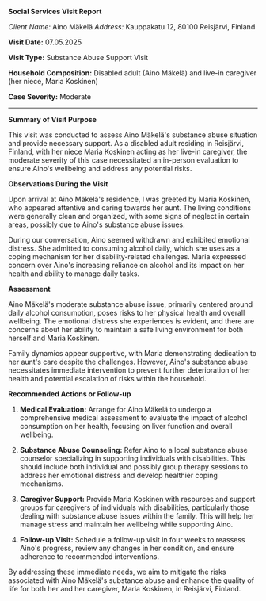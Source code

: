 **Social Services Visit Report**

*Client Name:* Aino Mäkelä
*Address:* Kauppakatu 12, 80100 Reisjärvi, Finland

**Visit Date:** 07.05.2025

**Visit Type:** Substance Abuse Support Visit

**Household Composition:** Disabled adult (Aino Mäkelä) and live-in caregiver (her niece, Maria Koskinen)

**Case Severity:** Moderate

---

**Summary of Visit Purpose**

This visit was conducted to assess Aino Mäkelä's substance abuse situation and provide necessary support. As a disabled adult residing in Reisjärvi, Finland, with her niece Maria Koskinen acting as her live-in caregiver, the moderate severity of this case necessitated an in-person evaluation to ensure Aino's wellbeing and address any potential risks.

**Observations During the Visit**

Upon arrival at Aino Mäkelä's residence, I was greeted by Maria Koskinen, who appeared attentive and caring towards her aunt. The living conditions were generally clean and organized, with some signs of neglect in certain areas, possibly due to Aino's substance abuse issues.

During our conversation, Aino seemed withdrawn and exhibited emotional distress. She admitted to consuming alcohol daily, which she uses as a coping mechanism for her disability-related challenges. Maria expressed concern over Aino's increasing reliance on alcohol and its impact on her health and ability to manage daily tasks.

**Assessment**

Aino Mäkelä's moderate substance abuse issue, primarily centered around daily alcohol consumption, poses risks to her physical health and overall wellbeing. The emotional distress she experiences is evident, and there are concerns about her ability to maintain a safe living environment for both herself and Maria Koskinen.

Family dynamics appear supportive, with Maria demonstrating dedication to her aunt's care despite the challenges. However, Aino's substance abuse necessitates immediate intervention to prevent further deterioration of her health and potential escalation of risks within the household.

**Recommended Actions or Follow-up**

1. **Medical Evaluation:** Arrange for Aino Mäkelä to undergo a comprehensive medical assessment to evaluate the impact of alcohol consumption on her health, focusing on liver function and overall wellbeing.

2. **Substance Abuse Counseling:** Refer Aino to a local substance abuse counselor specializing in supporting individuals with disabilities. This should include both individual and possibly group therapy sessions to address her emotional distress and develop healthier coping mechanisms.

3. **Caregiver Support:** Provide Maria Koskinen with resources and support groups for caregivers of individuals with disabilities, particularly those dealing with substance abuse issues within the family. This will help her manage stress and maintain her wellbeing while supporting Aino.

4. **Follow-up Visit:** Schedule a follow-up visit in four weeks to reassess Aino's progress, review any changes in her condition, and ensure adherence to recommended interventions. 

By addressing these immediate needs, we aim to mitigate the risks associated with Aino Mäkelä's substance abuse and enhance the quality of life for both her and her caregiver, Maria Koskinen, in Reisjärvi, Finland.